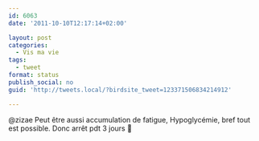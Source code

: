 ```yaml
---
id: 6063
date: '2011-10-10T12:17:14+02:00'

layout: post
categories:
  - Vis ma vie
tags:
  - tweet
format: status
publish_social: no
guid: 'http://tweets.local/?birdsite_tweet=123371506834214912'

---
```


@zizae Peut être aussi accumulation de fatigue, Hypoglycémie, bref tout est possible. Donc arrêt pdt 3 jours 🙂
